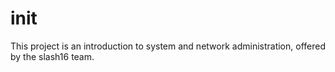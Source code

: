 # init
This project is an introduction to system and network administration, offered by the slash16 team.

